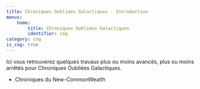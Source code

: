 ```yaml
---
title: Chroniques Oubliées Galactiques - Introduction
menus:
    home:
        title: Chroniques Oubliées Galactiques
        identifier: cog
category: cog
is_cog: true
---
```


Ici vous retrouverez quelques travaux plus ou moins avancés, plus ou moins arrêtés pour Chroniques Oubliées Galactiques.

- Chroniques du New-CommonWealth
